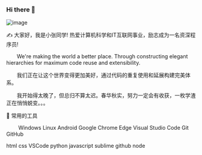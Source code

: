 ### Hi there 👋

<!--
**ydtalk/ydtalk** is a ✨ _special_ ✨ repository because its `README.md` (this file) appears on your GitHub profile.

Here are some ideas to get you started:

- 🔭 I’m currently working on ...
- 🌱 I’m currently learning ...
- 👯 I’m looking to collaborate on ...
- 🤔 I’m looking for help with ...
- 💬 Ask me about ...
- 📫 How to reach me: ...
- 😄 Pronouns: ...
- ⚡ Fun fact: ...
-->
![image](https://user-images.githubusercontent.com/44250195/211961328-f819c707-66a4-4e4c-bb84-96472656cb2c.png)

✍️  大家好，我是小张同学! 热爱计算机科学和IT互联网事业，励志成为一名资深程序员!

  We're making the world a better place. Through constructing elegant hierarchies for maximum code reuse and extensibility.

  我们正在让这个世界变得更加美好，通过代码的重复使用和延展构建完美体系。

  我开始得太晚了，但总归不算太迟。春华秋实，努力一定会有收获，一枚学渣正在悄悄蜕变。。。


🧰 常用的工具

   Windows Linux Android Google Chrome Edge Visual Studio Code Git GitHub

       


html css VSCode python javascript sublime github node
